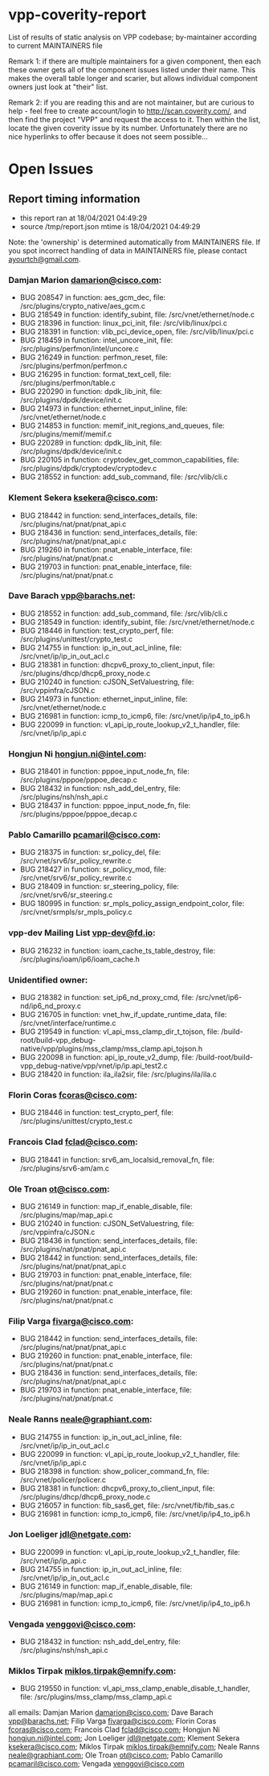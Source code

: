 # vpp-coverity-report
List of results of static analysis on VPP codebase; by-maintainer according to current MAINTAINERS file

Remark 1: if there are multiple maintainers for a given component, then each these owner gets all of the component issues
listed under their name.  This makes the overall table longer and scarier, but allows individual component owners just look
at "their" list.

Remark 2: if you are reading this and are not maintainer, but are curious to help - feel free to create account/login
to http://scan.coverity.com/, and then find the project "VPP" and request the access to it. Then within the list,
locate the given coverity issue by its number. Unfortunately there are no nice hyperlinks to offer because
it does not seem possible...

# Open Issues
## Report timing information
  * this report ran at 18/04/2021 04:49:29
  * source /tmp/report.json mtime is 18/04/2021 04:49:29

Note: the 'ownership' is determined automatically from MAINTAINERS file. If you spot incorrect handling of data in MAINTAINERS file, please contact ayourtch@gmail.com.

### Damjan Marion <damarion@cisco.com>:
  * BUG 208547 in function: aes_gcm_dec, file: /src/plugins/crypto_native/aes_gcm.c
  * BUG 218549 in function: identify_subint, file: /src/vnet/ethernet/node.c
  * BUG 218396 in function: linux_pci_init, file: /src/vlib/linux/pci.c
  * BUG 218391 in function: vlib_pci_device_open, file: /src/vlib/linux/pci.c
  * BUG 218459 in function: intel_uncore_init, file: /src/plugins/perfmon/intel/uncore.c
  * BUG 216249 in function: perfmon_reset, file: /src/plugins/perfmon/perfmon.c
  * BUG 216295 in function: format_text_cell, file: /src/plugins/perfmon/table.c
  * BUG 220290 in function: dpdk_lib_init, file: /src/plugins/dpdk/device/init.c
  * BUG 214973 in function: ethernet_input_inline, file: /src/vnet/ethernet/node.c
  * BUG 214853 in function: memif_init_regions_and_queues, file: /src/plugins/memif/memif.c
  * BUG 220289 in function: dpdk_lib_init, file: /src/plugins/dpdk/device/init.c
  * BUG 220105 in function: cryptodev_get_common_capabilities, file: /src/plugins/dpdk/cryptodev/cryptodev.c
  * BUG 218552 in function: add_sub_command, file: /src/vlib/cli.c
### Klement Sekera <ksekera@cisco.com>:
  * BUG 218442 in function: send_interfaces_details, file: /src/plugins/nat/pnat/pnat_api.c
  * BUG 218436 in function: send_interfaces_details, file: /src/plugins/nat/pnat/pnat_api.c
  * BUG 219260 in function: pnat_enable_interface, file: /src/plugins/nat/pnat/pnat.c
  * BUG 219703 in function: pnat_enable_interface, file: /src/plugins/nat/pnat/pnat.c
### Dave Barach <vpp@barachs.net>:
  * BUG 218552 in function: add_sub_command, file: /src/vlib/cli.c
  * BUG 218549 in function: identify_subint, file: /src/vnet/ethernet/node.c
  * BUG 218446 in function: test_crypto_perf, file: /src/plugins/unittest/crypto_test.c
  * BUG 214755 in function: ip_in_out_acl_inline, file: /src/vnet/ip/ip_in_out_acl.c
  * BUG 218381 in function: dhcpv6_proxy_to_client_input, file: /src/plugins/dhcp/dhcp6_proxy_node.c
  * BUG 210240 in function: cJSON_SetValuestring, file: /src/vppinfra/cJSON.c
  * BUG 214973 in function: ethernet_input_inline, file: /src/vnet/ethernet/node.c
  * BUG 216981 in function: icmp_to_icmp6, file: /src/vnet/ip/ip4_to_ip6.h
  * BUG 220099 in function: vl_api_ip_route_lookup_v2_t_handler, file: /src/vnet/ip/ip_api.c
### Hongjun Ni <hongjun.ni@intel.com>:
  * BUG 218401 in function: pppoe_input_node_fn, file: /src/plugins/pppoe/pppoe_decap.c
  * BUG 218432 in function: nsh_add_del_entry, file: /src/plugins/nsh/nsh_api.c
  * BUG 218437 in function: pppoe_input_node_fn, file: /src/plugins/pppoe/pppoe_decap.c
### Pablo Camarillo <pcamaril@cisco.com>:
  * BUG 218375 in function: sr_policy_del, file: /src/vnet/srv6/sr_policy_rewrite.c
  * BUG 218427 in function: sr_policy_mod, file: /src/vnet/srv6/sr_policy_rewrite.c
  * BUG 218409 in function: sr_steering_policy, file: /src/vnet/srv6/sr_steering.c
  * BUG 180995 in function: sr_mpls_policy_assign_endpoint_color, file: /src/vnet/srmpls/sr_mpls_policy.c
### vpp-dev Mailing List <vpp-dev@fd.io>:
  * BUG 216232 in function: ioam_cache_ts_table_destroy, file: /src/plugins/ioam/ip6/ioam_cache.h
### Unidentified owner:
  * BUG 218382 in function: set_ip6_nd_proxy_cmd, file: /src/vnet/ip6-nd/ip6_nd_proxy.c
  * BUG 216705 in function: vnet_hw_if_update_runtime_data, file: /src/vnet/interface/runtime.c
  * BUG 219549 in function: vl_api_mss_clamp_dir_t_tojson, file: /build-root/build-vpp_debug-native/vpp/plugins/mss_clamp/mss_clamp.api_tojson.h
  * BUG 220098 in function: api_ip_route_v2_dump, file: /build-root/build-vpp_debug-native/vpp/vnet/ip/ip.api_test2.c
  * BUG 218420 in function: ila_ila2sir, file: /src/plugins/ila/ila.c
### Florin Coras <fcoras@cisco.com>:
  * BUG 218446 in function: test_crypto_perf, file: /src/plugins/unittest/crypto_test.c
### Francois Clad <fclad@cisco.com>:
  * BUG 218441 in function: srv6_am_localsid_removal_fn, file: /src/plugins/srv6-am/am.c
### Ole Troan <ot@cisco.com>:
  * BUG 216149 in function: map_if_enable_disable, file: /src/plugins/map/map_api.c
  * BUG 210240 in function: cJSON_SetValuestring, file: /src/vppinfra/cJSON.c
  * BUG 218436 in function: send_interfaces_details, file: /src/plugins/nat/pnat/pnat_api.c
  * BUG 218442 in function: send_interfaces_details, file: /src/plugins/nat/pnat/pnat_api.c
  * BUG 219703 in function: pnat_enable_interface, file: /src/plugins/nat/pnat/pnat.c
  * BUG 219260 in function: pnat_enable_interface, file: /src/plugins/nat/pnat/pnat.c
### Filip Varga <fivarga@cisco.com>:
  * BUG 218442 in function: send_interfaces_details, file: /src/plugins/nat/pnat/pnat_api.c
  * BUG 219260 in function: pnat_enable_interface, file: /src/plugins/nat/pnat/pnat.c
  * BUG 218436 in function: send_interfaces_details, file: /src/plugins/nat/pnat/pnat_api.c
  * BUG 219703 in function: pnat_enable_interface, file: /src/plugins/nat/pnat/pnat.c
### Neale Ranns <neale@graphiant.com>:
  * BUG 214755 in function: ip_in_out_acl_inline, file: /src/vnet/ip/ip_in_out_acl.c
  * BUG 220099 in function: vl_api_ip_route_lookup_v2_t_handler, file: /src/vnet/ip/ip_api.c
  * BUG 218398 in function: show_policer_command_fn, file: /src/vnet/policer/policer.c
  * BUG 218381 in function: dhcpv6_proxy_to_client_input, file: /src/plugins/dhcp/dhcp6_proxy_node.c
  * BUG 216057 in function: fib_sas6_get, file: /src/vnet/fib/fib_sas.c
  * BUG 216981 in function: icmp_to_icmp6, file: /src/vnet/ip/ip4_to_ip6.h
### Jon Loeliger <jdl@netgate.com>:
  * BUG 220099 in function: vl_api_ip_route_lookup_v2_t_handler, file: /src/vnet/ip/ip_api.c
  * BUG 214755 in function: ip_in_out_acl_inline, file: /src/vnet/ip/ip_in_out_acl.c
  * BUG 216149 in function: map_if_enable_disable, file: /src/plugins/map/map_api.c
  * BUG 216981 in function: icmp_to_icmp6, file: /src/vnet/ip/ip4_to_ip6.h
### Vengada <venggovi@cisco.com>:
  * BUG 218432 in function: nsh_add_del_entry, file: /src/plugins/nsh/nsh_api.c
### Miklos Tirpak <miklos.tirpak@emnify.com>:
  * BUG 219550 in function: vl_api_mss_clamp_enable_disable_t_handler, file: /src/plugins/mss_clamp/mss_clamp_api.c


all emails: Damjan Marion <damarion@cisco.com>; Dave Barach <vpp@barachs.net>; Filip Varga <fivarga@cisco.com>; Florin Coras <fcoras@cisco.com>; Francois Clad <fclad@cisco.com>; Hongjun Ni <hongjun.ni@intel.com>; Jon Loeliger <jdl@netgate.com>; Klement Sekera <ksekera@cisco.com>; Miklos Tirpak <miklos.tirpak@emnify.com>; Neale Ranns <neale@graphiant.com>; Ole Troan <ot@cisco.com>; Pablo Camarillo <pcamaril@cisco.com>; Vengada <venggovi@cisco.com>

